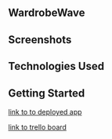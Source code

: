 ## WardrobeWave

## Screenshots

## Technologies Used

## Getting Started

[link to to deployed app]()

[link to trello board]()